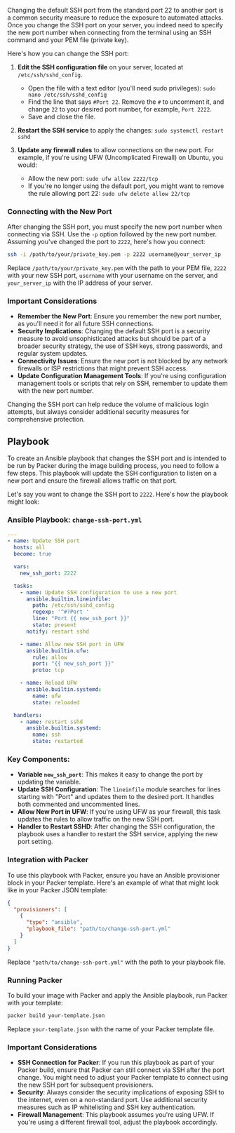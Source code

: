Changing the default SSH port from the standard port 22 to another port is a common security measure to reduce the exposure to automated attacks. Once you change the SSH port on your server, you indeed need to specify the new port number when connecting from the terminal using an SSH command and your PEM file (private key).

Here's how you can change the SSH port:

1. **Edit the SSH configuration file** on your server,  located at `/etc/ssh/sshd_config`.
   
   - Open the file with a text editor (you'll need sudo privileges): `sudo nano /etc/ssh/sshd_config`
   - Find the line that says `#Port 22`. Remove the `#` to uncomment it, and change `22` to your desired port number, for example, `Port 2222`.
   - Save and close the file.

2. **Restart the SSH service** to apply the changes: `sudo systemctl restart sshd`

3. **Update any firewall rules** to allow connections on the new port. For example, if you're using UFW (Uncomplicated Firewall) on Ubuntu, you would:
   - Allow the new port: `sudo ufw allow 2222/tcp`
   - If you're no longer using the default port, you might want to remove the rule allowing port 22: `sudo ufw delete allow 22/tcp`

### Connecting with the New Port

After changing the SSH port, you must specify the new port number when connecting via SSH. Use the `-p` option followed by the new port number. Assuming you've changed the port to `2222`, here's how you connect:

```bash
ssh -i /path/to/your/private_key.pem -p 2222 username@your_server_ip
```

Replace `/path/to/your/private_key.pem` with the  path to your PEM file, `2222` with your new SSH port, `username` with your  username on the server, and `your_server_ip` with the IP address of your server.

### Important Considerations

- **Remember the New Port**: Ensure you remember the new port number, as you'll need it for all future SSH connections.
- **Security Implications**: Changing the default SSH port is a security measure to avoid unsophisticated attacks but should be part of a broader security strategy,  the use of SSH keys, strong passwords, and regular system updates.
- **Connectivity Issues**: Ensure the new port is not blocked by any network firewalls or ISP restrictions that might prevent SSH access.
- **Update Configuration Management Tools**: If you're using configuration management tools or scripts that rely on SSH, remember to update them with the new port number.

Changing the SSH port can help reduce the volume of malicious login attempts, but always consider additional security measures for comprehensive protection.

## Playbook

To create an Ansible playbook that changes the SSH port and is intended to be run by Packer during the image building process, you need to follow a few steps. This playbook will update the SSH configuration to listen on a new port and ensure the firewall allows traffic on that port.

Let's say you want to change the SSH port to `2222`. Here's how the playbook might look:

### Ansible Playbook: `change-ssh-port.yml`

```yaml
---
- name: Update SSH port
  hosts: all
  become: true

  vars:
    new_ssh_port: 2222

  tasks:
    - name: Update SSH configuration to use a new port
      ansible.builtin.lineinfile:
        path: /etc/ssh/sshd_config
        regexp: '^#?Port '
        line: "Port {{ new_ssh_port }}"
        state: present
      notify: restart sshd

    - name: Allow new SSH port in UFW
      ansible.builtin.ufw:
        rule: allow
        port: "{{ new_ssh_port }}"
        proto: tcp

    - name: Reload UFW
      ansible.builtin.systemd:
        name: ufw
        state: reloaded

  handlers:
    - name: restart sshd
      ansible.builtin.systemd:
        name: ssh
        state: restarted
```

### Key Components:

- **Variable `new_ssh_port`**: This makes it easy to change the port by updating the variable.
- **Update SSH Configuration**: The `lineinfile` module searches for lines starting with "Port" and updates them to the desired port. It handles both commented and uncommented lines.
- **Allow New Port in UFW**: If you're using UFW as your firewall, this task updates the rules to allow traffic on the new SSH port.
- **Handler to Restart SSHD**: After changing the SSH configuration, the playbook uses a handler to restart the SSH service, applying the new port setting.

### Integration with Packer

To use this playbook with Packer, ensure you have an Ansible provisioner block in your Packer template. Here's an example of what that might look like in your Packer JSON template:

```json
{
  "provisioners": [
    {
      "type": "ansible",
      "playbook_file": "path/to/change-ssh-port.yml"
    }
  ]
}
```

Replace `"path/to/change-ssh-port.yml"` with the  path to your playbook file.

### Running Packer

To build your image with Packer and apply the Ansible playbook, run Packer with your template:

```bash
packer build your-template.json
```

Replace `your-template.json` with the name of your Packer template file.

### Important Considerations

- **SSH Connection for Packer**: If you run this playbook as part of your Packer build, ensure that Packer can still connect via SSH after the port change. You might need to adjust your Packer template to connect using the new SSH port for subsequent provisioners.
- **Security**: Always consider the security implications of exposing SSH to the internet, even on a non-standard port. Use additional security measures such as IP whitelisting and SSH key authentication.
- **Firewall Management**: This playbook assumes you're using UFW. If you're using a different firewall tool, adjust the playbook accordingly.
